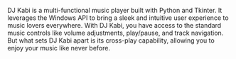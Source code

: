 DJ Kabi is a multi-functional music player built with Python and Tkinter. 
It leverages the Windows API to bring a sleek and intuitive user experience to music lovers everywhere.
With DJ Kabi, you have access to the standard music controls like volume adjustments, 
play/pause, and track navigation. But what sets DJ Kabi apart is its cross-play capability, 
allowing you to enjoy your music like never before.

